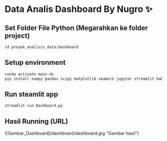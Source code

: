 # Data Analis Dashboard By Nugro ✨

## Set Folder File Python (Megarahkan ke folder project)


```python
cd proyek_analisis_data/dashboard
```

## Setup environment


```python
conda activate main-ds
pip install numpy pandas scipy matplotlib seaborn jupyter streamlit babel
```

## Run steamlit app


```python
streamlit run Dashboard.py
```

## Hasil Running (URL)

![Gambar_Dashboard]/dashboard/dashboard.jpg "Gambar hasil")
